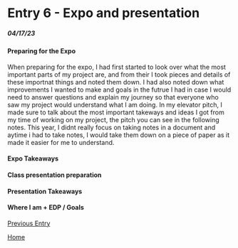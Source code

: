 # Entry 6 - Expo and presentation
##### 04/17/23

#### Preparing for the Expo <br>
When preparing for the expo, I had first started to look over what the most important parts of my project are, and from their I took pieces and details of these importnat things and noted them down. I had also noted down what improvements I wanted to make and goals in the futrue I had in case I would need to answer questions and explain my journey so that everyone who saw my project would understand what I am doing. In my elevator pitch, I made sure to talk about the most important takeways and ideas I got from my time of working on my project, the pitch you can see in the following notes. This year, I didnt really focus on taking notes in a document and aytime i had to take notes, I would take them down on a piece of paper as it made it easier for me to understand.

#### Expo Takeaways <br>

#### Class presentation preparation <br>

#### Presentation Takeaways <br>

#### Where I am + EDP / Goals <br>

[Previous Entry](entry05.md) 

[Home](../README.md)
